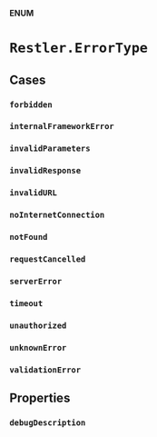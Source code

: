 **ENUM**

# `Restler.ErrorType`

## Cases
### `forbidden`

### `internalFrameworkError`

### `invalidParameters`

### `invalidResponse`

### `invalidURL`

### `noInternetConnection`

### `notFound`

### `requestCancelled`

### `serverError`

### `timeout`

### `unauthorized`

### `unknownError`

### `validationError`

## Properties
### `debugDescription`

